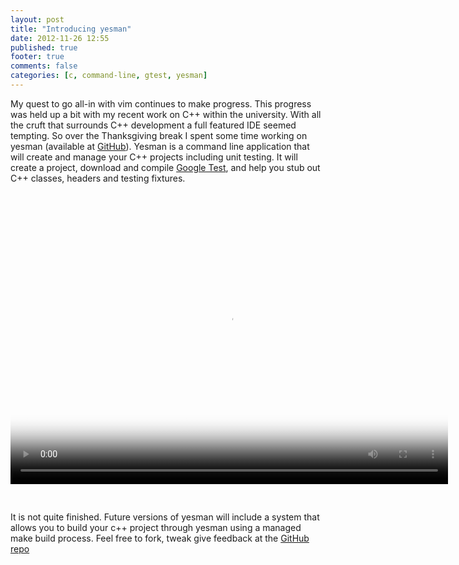 ```yaml
---
layout: post
title: "Introducing yesman"
date: 2012-11-26 12:55
published: true
footer: true
comments: false
categories: [c, command-line, gtest, yesman]
---
```


<p>My quest to go all-in with vim continues to make progress. This progress was held up a bit with my recent work on C++ within the university. With all the cruft that surrounds C++ development a full featured IDE seemed tempting. So over the Thanksgiving break I spent some time working on yesman (available at <a href="https://github.com/knomedia/yesman">GitHub</a>). Yesman is a command line application that will create and manage your C++ projects including unit testing. It will create a project, download and compile <a href="http://code.google.com/p/googletest/">Google Test</a>, and help you stub out C++ classes, headers and testing fixtures.</p>

<div id='videoContent' style="padding-top:30px; padding-bottom:30px;">
  <video controls='controls' poster='http://knomedia.com/blog/wp-content/uploads/2012/11/yesman_poster.png' width='700' height='437' >
    <source src='http://knomedia.com/blog/wp-content/uploads/2012/11/yesman_introduction.mp4' type='video/mp4' />
  </video>
</div>

<p>It is not quite finished. Future versions of yesman will include a system that allows you to build your c++ project through yesman using a managed make build process. Feel free to fork, tweak give feedback at the <a href="https://github.com/knomedia/yesman">GitHub repo</a></p>